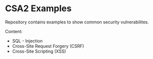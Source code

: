 # CSA2 Examples 
Repository contains examples to show common security vulnerabilites.

Content:
* SQL - Injection
* Cross-Site Request Forgery (CSRF)
* Cross-Site Scripting (XSS)
